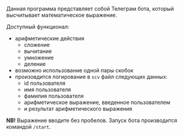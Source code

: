 Данная программа представляет собой Телеграм бота, который высчитывает математическое выражение.



Доступный функционал:
+ арифметические действия
    - сложение
    - вычитание
    - умножение
    - деление
+ возможно использование одной пары скобок
+ произовдится логирование в `scv` файл следующих данных:
    - id пользователя
    - имя пользователя
    - фамилия пользователя
    - арифметическое выражение, введенное пользователем
    - и результат арифметического выражения

**NB!** Выражение вводите без пробелов. Запуск бота производится командой `/start`. 